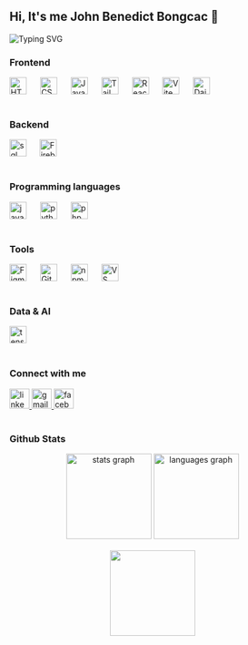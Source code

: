 <h2 align="left">Hi, It's me John Benedict Bongcac 👦</h2>

<p align="left">
  <img src="https://readme-typing-svg.herokuapp.com?font=Fira+Code&size=22&duration=3000&pause=1000&color=36BCF7&left=true&vleft=true&width=600&lines=nothing%20to%20see%20here;you%20can%20go%20now;bye%20bye:)" alt="Typing SVG" />
</p>

<p align="left">
<!--   <img src="https://img.shields.io/badge/Role-Fullstack%20Developer-blue?style=for-the-badge&logo=visualstudiocode&logoColor=white" /> -->
<!--   <img src="https://img.shields.io/badge/Focus-Machine--Learning-FF6F00?style=for-the-badge&logo=tensorflow&logoColor=white" /> -->
<!--   <img src="https://img.shields.io/badge/Exploring-AI Tools-D97757?style=for-the-badge&logo=claude&logoColor=white" /> -->
</p>

<p align="left">
<!--   💻 Computer science student with a passion for AI and Machine Learning. -->
</p>

<h3 align="left">Frontend</h3>
<div align="left">
  <!-- HTML -->
  <img src="https://cdn.jsdelivr.net/gh/devicons/devicon/icons/html5/html5-original.svg" height="30" alt="HTML5 logo" />
  <img width="16" />
  
  <!-- CSS -->
  <img src="https://cdn.jsdelivr.net/gh/devicons/devicon/icons/css3/css3-original.svg" height="30" alt="CSS3 logo" />
  <img width="16" />
  
  <!-- JavaScript -->
  <img src="https://cdn.jsdelivr.net/gh/devicons/devicon/icons/javascript/javascript-original.svg" height="30" alt="JavaScript logo" />
  <img width="16" />
  
  <!-- Tailwind CSS -->
  <img src="https://cdn.simpleicons.org/tailwindcss/06B6D4" height="30" alt="Tailwind CSS logo" />
  <img width="16" />
  
  <!-- React -->
  <img src="https://cdn.jsdelivr.net/gh/devicons/devicon/icons/react/react-original.svg" height="30" alt="React logo" />
  <img width="16" />
  
  <!-- Vite -->
  <img src="https://cdn.simpleicons.org/vite/646CFF" height="30" alt="Vite logo" />
  <img width="16" />
  
  <!-- DaisyUI -->
  <img src="https://cdn.simpleicons.org/daisyui/5A0EF8" height="30" alt="DaisyUI logo" />
  <img width="16" />
</div>
<br>
<h3 align="left">Backend</h3>
<div align="left">
  <img src="https://cdn.jsdelivr.net/gh/devicons/devicon/icons/mysql/mysql-original.svg" height="30" alt="sql logo" />
  <img width="15" />
  <img
  src="https://upload.wikimedia.org/wikipedia/commons/thumb/f/fd/Firebase_Logo_%28No_wordmark%29_%282024-%29.svg/640px-Firebase_Logo_%28No_wordmark%29_%282024-%29.svg.png"
  height="30"
  alt="Firebase logo"
  />
  <img width="16" />
</div>
<br>
<h3 align="left">Programming languages</h3>
<div align="left">
  <img src="https://cdn.jsdelivr.net/gh/devicons/devicon/icons/java/java-original.svg" height="30" alt="java logo" />
  <img width="16" />
  <img src="https://cdn.jsdelivr.net/gh/devicons/devicon/icons/python/python-original.svg" height="30" alt="python logo" />
  <img width="16" />
  <img src="https://cdn.jsdelivr.net/gh/devicons/devicon/icons/php/php-original.svg" style="height: 30px; width: 30px;" alt="php logo" />
  <img width="16" />
</div>
<br>
<h3 align="left">Tools</h3>
<div align="left">
  <!-- Figma -->
  <img src="https://cdn.jsdelivr.net/gh/devicons/devicon/icons/figma/figma-original.svg" height="30" alt="Figma logo" />
  <img width="16" />
  
  <!-- Git -->
  <img src="https://cdn.jsdelivr.net/gh/devicons/devicon/icons/git/git-original.svg" height="30" alt="Git logo" />
  <img width="16" />
  
  <!-- npm -->
  <img src="https://cdn.jsdelivr.net/gh/devicons/devicon/icons/npm/npm-original-wordmark.svg" height="30" alt="npm logo" />
  <img width="16" />
  
  <!-- VS Code -->
  <img src="https://cdn.jsdelivr.net/gh/devicons/devicon/icons/vscode/vscode-original.svg" height="30" alt="VS Code logo" />
  <img width="16" />
</div>

<br>
<h3 align="left">Data & AI</h3>
<div align="left">
  <img src="https://cdn.jsdelivr.net/gh/devicons/devicon/icons/tensorflow/tensorflow-original.svg" height="30" alt="tensorflow logo" />
  <img width="16" />
</div>

<br>

<h3 align="left">Connect with me</h3>

<div align="left">
  <a href="https://www.linkedin.com/in/john-benedict-bongcac-b37668346/" target="_blank">
    <img src="https://img.shields.io/static/v1?message=LinkedIn&logo=linkedin&label=&color=0077B5&logoColor=white&labelColor=&style=for-the-badge" height="35" alt="linkedin logo" />
  </a>
  <a href="mailto:johnbongcacjohn@gmail.com" target="_blank">
    <img src="https://img.shields.io/static/v1?message=Gmail&logo=gmail&label=&color=D14836&logoColor=white&labelColor=&style=for-the-badge" height="35" alt="gmail logo" />
  </a>
  <a href="https://www.facebook.com/profile.php?id=100018147995070" target="_blank">
    <img src="https://img.shields.io/static/v1?message=Facebook&logo=facebook&label=&color=1877F2&logoColor=white&labelColor=&style=for-the-badge" height="35" alt="facebook logo" />
  </a>
</div>

<br>

<h3 align="left">Github Stats</h3>

<div align="center">
  <img src="https://github-readme-stats.vercel.app/api?username=joohhhnnnny&hide_title=false&hide_rank=false&show_icons=true&include_all_commits=true&count_private=true&disable_animations=false&theme=dracula&locale=en&hide_border=false" height="150" alt="stats graph"  />
  <img src="https://github-readme-stats.vercel.app/api/top-langs?username=joohhhnnnny&locale=en&hide_title=false&layout=compact&card_width=320&langs_count=5&theme=dracula&hide_border=false" height="150" alt="languages graph"  />
</div>

<br>

<div align="center">
  <img height="150" src="https://media.giphy.com/media/v1.Y2lkPTc5MGI3NjExdXF1dzBmNmhxYWk0cjJ4a2lmcXMzbGtlOHQyamF3bXhoaXRkcjZzMSZlcD12MV9naWZzX3NlYXJjaCZjdD1n/JqmupuTVZYaQX5s094/giphy.gif" />
</div>
